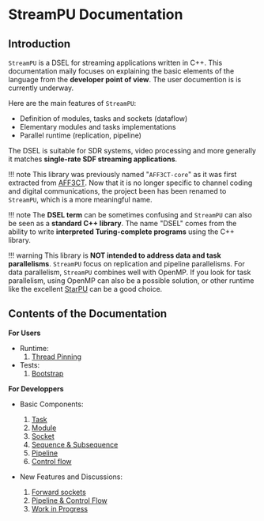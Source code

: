 # StreamPU Documentation

## Introduction

`StreamPU` is a DSEL for streaming applications written in C++. This 
documentation maily focuses on explaining the basic elements of the language 
from the **developer point of view**. The user documention is is currently 
underway.

Here are the main features of `StreamPU`:

- Definition of modules, tasks and sockets (dataflow)
- Elementary modules and tasks implementations
- Parallel runtime (replication, pipeline)

The DSEL is suitable for SDR systems, video processing and more generally it 
matches **single-rate SDF streaming applications**.

!!! note
    This library was previously named "`AFF3CT-core`" as it was first extracted 
    from [AFF3CT](https://github.com/aff3ct/aff3ct). Now that it is no longer 
    specific to channel coding and digital communications, the project been has 
    been renamed to `StreamPU`, which is a more meaningful name.

!!! note
    The **DSEL term** can be sometimes confusing and `StreamPU` can also be
    seen as a **standard C++ library**. The name "DSEL" comes from the ability 
    to write **interpreted Turing-complete programs** using the C++ library.

!!! warning
    This library is **NOT intended to address data and task parallelisms**.
    `StreamPU` focus on replication and pipeline parallelisms. For data 
    parallelism, `StreamPU` combines well with OpenMP. If you look for task
    parallelism, using OpenMP can also be a possible solution, or other runtime 
    like the excellent [StarPU](https://starpu.gitlabpages.inria.fr) can be a 
    good choice.

## Contents of the Documentation

**For Users**

  - Runtime:
    1. [Thread Pinning](thread_pinning.md)
  - Tests:
    1. [Bootstrap](tests_bootstrap.md)

**For Developpers**

 - Basic Components:
    1. [Task](task.md)
    2. [Module](module.md)
    3. [Socket](socket.md)
    4. [Sequence & Subsequence](sequence.md)
    5. [Pipeline](pipeline.md)  
    6. [Control flow](switcher.md)

 - New Features and Discussions:
    1. [Forward sockets](socket_fwd.md)
    2. [Pipeline & Control Flow](pipeline_ctrl_flow.md)
    3. [Work in Progress](wip.md)
